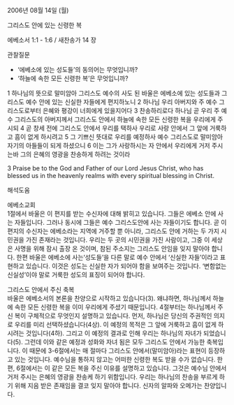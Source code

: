 2006년 08월 14일 (월)

그리스도 안에 있는 신령한 복



에베소서 1:1 - 1:6 / 새찬송가 14 장


관찰질문
- ‘에베소에 있는 성도들’의 동의어는 무엇입니까?
- ‘하늘에 속한 모든 신령한 복’은 무엇입니까?

1 하나님의 뜻으로 말미암아 그리스도 예수의 사도 된 바울은 에베소에 있는 성도들과 그리스도 예수 안에 있는 신실한 자들에게 편지하노니 2 하나님 우리 아버지와 주 예수 그리스도로부터 은혜와 평강이 너희에게 있을지어다 3 찬송하리로다 하나님 곧 우리 주 예수 그리스도의 아버지께서 그리스도 안에서 하늘에 속한 모든 신령한 복을 우리에게 주시되 4 곧 창세 전에 그리스도 안에서 우리를 택하사 우리로 사랑 안에서 그 앞에 거룩하고 흠이 없게 하시려고 5 그 기쁘신 뜻대로 우리를 예정하사 예수 그리스도로 말미암아 자기의 아들들이 되게 하셨으니 6 이는 그가 사랑하시는 자 안에서 우리에게 거저 주시는바 그의 은혜의 영광을 찬송하게 하려는 것이라

3  Praise be to the God and Father of our Lord Jesus Christ, who has blessed us in the heavenly realms with every spiritual blessing in Christ.

해석도움





에베소교회  
1절에서 바울은 이 편지를 받는 수신자에 대해 밝히고 있습니다. 그들은 에베소 안에 사는 자들입니다. 그러나 동시에 그들은 예수 그리스도안에 사는 자들이기도 합니다. 곧 이 편지의 수신자는 에베소라는 지역에 거주할 뿐 아니라, 그리스도 안에 거하는 두 가지 시민권을 가진 존재라는 것입니다. 우리는 두 곳의 시민권을 가진 사람이고, 그중 이 세상은 사명을 위해 잠시 출장 온 것이며, 참된 주소지는 그리스도 안임을 잊지 말아야 합니다. 한편 바울은 에베소에 사는‘성도들’을 다른 말로 예수 안에서 ‘신실한 자들’이라고 표현하고 있습니다. 이것은 성도는 신실한 자가 되어야 함을 보여주는 것입니다. ‘변함없는 신실성’이야 말로 거룩한 성도의 표징이 되어야 합니다. 

그리스도 안에서 주신 축복  
바울은 에베소서의 본론을 찬양으로 시작하고 있습니다(3). 왜냐하면, 하나님께서 하늘에 속한 모든 신령한 복을 이미 우리에게 주셨기 때문입니다. 4절부터는 하나님께서 주신 복이 구체적으로 무엇인지 설명하고 있습니다. 먼저, 하나님은 당신의 주권적인 의지로 우리를 미리 선택하셨습니다(4상). 이 예정의 목적은 그 앞에 거룩하고 흠이 없게 하시려는 것입니다(4하). 그리고 이 예정의 결과로 인해 우리는 하나님의 자녀가 되었습니다(5). 그런데 이와 같은 예정과 성화와 자녀 됨은 모두 그리스도 안에서 가능한 축복입니다. 이 때문에 3-6절에서는 매 절마다 그리스도 안에서(말미암아)라는 표현이 등장하고 있는 것입니다. 예수님을 통하지 않고는 어떠한 신령한 복도 받을 수가 없습니다. 한편, 6절에서는 이 같은 모든 복을 주신 이유를 설명하고 있습니다. 그것은 예수님 안에서 거저 주시는 은혜의 영광을 찬송케 하기 위함입니다. 우리는 하나님의 찬송을 부르게 하기 위해 지음 받은 존재임을 결코 잊지 말아야 합니다. 신자의 알파와 오메가는 찬양입니다.